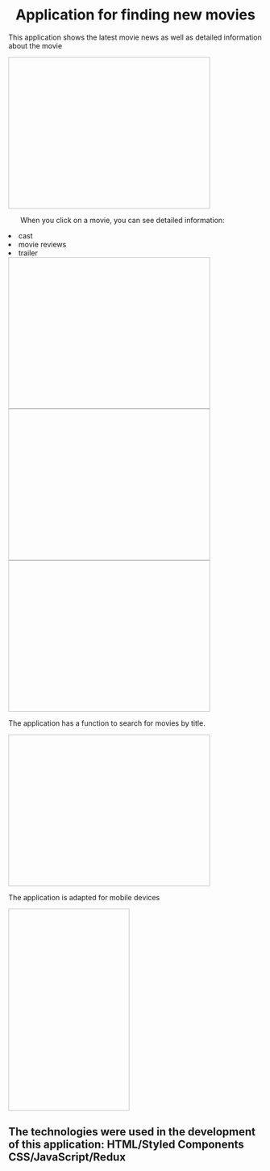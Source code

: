 <h1 align="center">Application for finding new movies</h1>

<p align="left">This application shows the latest movie news as well as detailed information about the movie</p>
<img scr="./readme/home.png" width=400 height=300>
<p></p>
<ul align="left" display="flex">When you click on a movie, you can see detailed information:</ul>
<li>cast</li>
<li>movie reviews</li>
<li>trailer</li>
<img scr="./readme/cast.png" width=400 height=300>
<img scr="./readme/rewiev.png" width=400 height=300>
<img scr="./readme/trailer.png" width=400 height=300>
<p></p>
<p align="left">The application has a function to search for movies by title.</p>
<img scr="./readme/search.png" width=400 height=300>
<p></p>
<p align="left">The application is adapted for mobile devices</p>
<img scr="./readme/adaptiv.png" width=240 height=400>

<h2 align="left">The technologies were used in the development of this application: HTML/Styled Components CSS/JavaScript/Redux</h2>